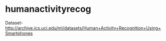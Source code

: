 # humanactivityrecog

Dataset-
http://archive.ics.uci.edu/ml/datasets/Human+Activity+Recognition+Using+Smartphones
